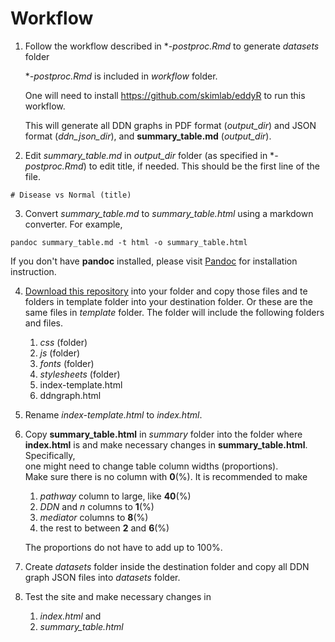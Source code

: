 # Workflow

1. Follow the workflow described in **-postproc.Rmd* to generate *datasets* folder

   **-postproc.Rmd* is included in *workflow* folder.

   One will need to install https://github.com/skimlab/eddyR to run this workflow.
   
   
   This will generate all DDN graphs in PDF format (*output_dir*) and JSON format (*ddn_json_dir*), 
   and **summary_table.md** (*output_dir*).


2. Edit *summary_table.md* in *output_dir* folder (as specified in **-postproc.Rmd*) to edit title, if needed.  This should be the first line of the file.

```
# Disease vs Normal (title)
```

3. Convert *summary_table.md* to *summary_table.html* using a markdown converter.  For example, 

```shell
pandoc summary_table.md -t html -o summary_table.html
```
If you don't have **pandoc** installed, please visit [Pandoc](https://pandoc.org) for installation instruction.


4. [Download this repository](https://github.com/skimlab/eddy-postproc/archive/refs/heads/main.zip) into your folder and copy those files and te folders in template folder into your destination folder.  Or these are the same files in *template* folder.  The folder will include the following folders and files.
   1. *css* (folder)
   2. *js* (folder)
   3. *fonts* (folder)
   4. *stylesheets* (folder)
   5. index-template.html
   6. ddngraph.html

5. Rename *index-template.html* to *index.html*.  

6. Copy **summary_table.html** in *summary* folder into the folder where **index.html** is and 
   make necessary changes in **summary_table.html**.  Specifically,  
   one might need to change table column widths (proportions).  
   Make sure there is no column with **0**(%). 
   It is recommended to make 
   1. *pathway* column to large, like **40**(%)
   2. *DDN* and *n* columns to **1**(%)
   3. *mediator* columns to **8**(%)
   4. the rest to between **2** and **6**(%)

   The proportions do not have to add up to 100%.


7. Create *datasets* folder inside the destination folder and copy all DDN graph JSON files into *datasets* folder.

8. Test the site and make necessary changes in
   1. *index.html* and 
   2. *summary_table.html*


